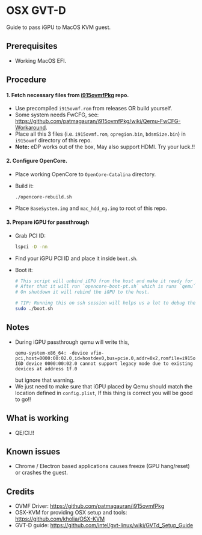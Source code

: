 # OSX GVT-D
Guide to pass iGPU to MacOS KVM guest.

## Prerequisites

- Working MacOS EFI.

## Procedure

#### 1. Fetch necessary files from [i915ovmfPkg](https://github.com/patmagauran/i915ovmfPkg) repo.

- Use precompiled `i915ovmf.rom` from releases OR build yourself.
- Some system needs FwCFG, see: https://github.com/patmagauran/i915ovmfPkg/wiki/Qemu-FwCFG-Workaround.
- Place all this 3 files (i.e. `i915ovmf.rom`, `opregion.bin`, `bdsmSize.bin`) in `i915ovmf` directory of this repo.
- **Note:** eDP works out of the box, May also support HDMI. Try your luck.!!

#### 2. Configure OpenCore.

- Place working OpenCore to `OpenCore-Catalina` directory.
- Build it:

  ```bash
  ./opencore-rebuild.sh
  ```

- Place `BaseSystem.img` and `mac_hdd_ng.img` to root of this repo.

#### 3. Prepare iGPU for passthrough

- Grab PCI ID:

  ```bash
  lspci -D -nn
  ```

- Find your iGPU PCI ID and place it inside `boot.sh`.
- Boot it:

  ```bash
  # This script will unbind iGPU from the host and make it ready for passthrough.
  # After that it will run `opencore-boot-pt.sh` which is runs `qemu` command to boot OSX.
  # On shutdown it will rebind the iGPU to the host.

  # TIP: Running this on ssh session will helps us a lot to debug the issue.
  sudo ./boot.sh
  ```

## Notes
- During iGPU passthrough qemu will write this,
  ```
  qemu-system-x86_64: -device vfio-pci,host=0000:00:02.0,id=hostdev0,bus=pcie.0,addr=0x2,romfile=i915ovmf.rom: IGD device 0000:00:02.0 cannot support legacy mode due to existing devices at address 1f.0
  ```
  but ignore that warning.
 - We just need to make sure that iGPU placed by Qemu should match the location defined in `config.plist`, If this thing is correct you will be good to go!!

## What is working

- QE/CI.!!

## Known issues

- Chrome / Electron based applications causes freeze (GPU hang/reset) or crashes the guest.

## Credits

- OVMF Driver: https://github.com/patmagauran/i915ovmfPkg
- OSX-KVM for providing OSX setup and tools: https://github.com/kholia/OSX-KVM
- GVT-D guide: https://github.com/intel/gvt-linux/wiki/GVTd_Setup_Guide
